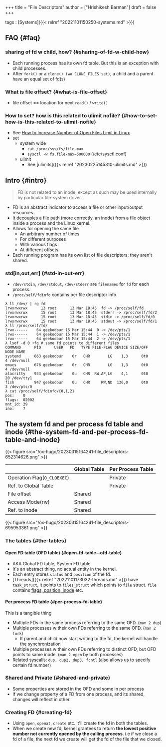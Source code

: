 +++
title = "File Descriptors"
author = ["Hrishikesh Barman"]
draft = false
+++

tags
: [Systems]({{< relref "20221101150250-systems.md" >}})


## FAQ {#faq}


### sharing of fd w child, how? {#sharing-of-fd-w-child-how}

-   Each running process has its own fd table. But this is an exception with child processes.
-   After `fork()` or a `clone() (wo CLONE_FILES set)`, a child and a parent have an equal set of fd(s)


### What is file offset? {#what-is-file-offset}

-   file offset == location for next `read()` / `write()`


### How to set? how is this related to ulimit nofile? {#how-to-set-how-is-this-related-to-ulimit-nofile}

-   See [How to Increase Number of Open Files Limit in Linux](https://www.tecmint.com/increase-set-open-file-limits-in-linux/)
-   set
    -   system wide
        -   `cat /proc/sys/fs/file-max`
        -   `sysctl -w fs.file-max=500000` (/etc/sysctl.conf)
    -   ulimit
        -   See [ulimits]({{< relref "20230225145310-ulimits.md" >}})


## Intro {#intro}

<div class="warning small-text">

> FD is not related to an inode, except as such may be used internally by particular file-system driver.
</div>

-   FD is an abstract indicator to access a file or other input/output resources.
-   It decouples a file path (more correctly, an inode) from a file object inside a process and the Linux kernel.
-   Allows for opening the same file
    -   An arbitrary number of times
    -   For different purposes
    -   With various flags
    -   At different offsets.
-   Each running program has its own list of file descriptors; they aren't shared.


### std[in,out,err] {#std-in-out-err}

-   `/dev/stdin`, `/dev/stdout`, `/dev/stderr` are `filenames` for `fd` for each process.
-   `/proc/self/fdinfo` contains per file descriptor info.

<!--listend-->

```shell
λ ll /dev/ | rg fd
lrwxrwxrwx      13 root      13 Mar 18:45  fd -> /proc/self/fd
lrwxrwxrwx      15 root      13 Mar 18:45  stderr -> /proc/self/fd/2
lrwxrwxrwx      15 root      13 Mar 18:45  stdin -> /proc/self/fd/0
lrwxrwxrwx      15 root      13 Mar 18:45  stdout -> /proc/self/fd/1
λ ll /proc/self/fd/
lrwx------    64 geekodour 15 Mar 15:44  0 -> /dev/pts/1
lrwx------    64 geekodour 15 Mar 15:44  1 -> /dev/pts/1
lrwx------    64 geekodour 15 Mar 15:44  2 -> /dev/pts/1
λ lsof -d 0 +fg # same fd points to different files
COMMAND      PID      USER   FD   TYPE FILE-FLAG DEVICE SIZE/OFF    NODE NAME
systemd      663 geekodour    0r   CHR        LG    1,3      0t0       4 /dev/null
emacs        676 geekodour    0r   CHR        LG    1,3      0t0       4 /dev/null
alacritty    933 geekodour    0u   CHR  RW,AP,LG    4,1      0t0      20 /dev/tty1
fish         947 geekodour    0u   CHR     RW,ND  136,0      0t0       3 /dev/pts/0
λ cat /proc/self/fdinfo/{0,1,2}
pos:    0
flags:  02002
mnt_id: 29
ino:    7
```


## The system fd and per process fd table and inode {#the-system-fd-and-per-process-fd-table-and-inode}

{{< figure src="/ox-hugo/20230315164241-file_descriptors-652314626.png" >}}

|                             | Global Table | Per Process Table |
|-----------------------------|--------------|-------------------|
| Operation Flag(`O_CLOEXEC`) |              | Private           |
| Ref. to Global Table        |              | Private           |
| File offset                 | Shared       |                   |
| Access Mode(rw)             | Shared       |                   |
| Ref. to inode               | Shared       |                   |

{{< figure src="/ox-hugo/20230315164241-file_descriptors-695953361.png" >}}


### The tables {#the-tables}


#### Open FD table (OFD table) {#open-fd-table--ofd-table}

-   AKA Global FD table, System FD table
-   It's an abstract thing, no actual entity in the kernel.
-   Each entry stores `status` and `position` of the fd.
-   [Threads]({{< relref "20221101173032-threads.md" >}}) have `task_struct`, it points to `files_struct` which points to `file` struct. `file` contains [flags, position, inode](https://elixir.bootlin.com/linux/v5.18.10/source/include/linux/fs.h#L932) etc.


#### Per process FD table {#per-process-fd-table}

This is a tangible thing

-   Multiple FDs in the same process referring to the same OFD. (`man 2 dup`)
-   Multiple processes w their own FDs referring to the same OFD. (`man 2 fork`)
    -   If parent and child now start writing to the fd, the kernel will handle the synchronization
-   Multiple processes w their own FDs referring to distinct OFD, but OFD points to same inode. (`man 2 open` by both processes)
-   Related syscalls: `dup, dup2, dup3, fcntl` (also allows us to specify certain fd number)


### Shared and Private {#shared-and-private}

-   Some properties are stored in the OFD and some in per process
-   If we change property of a FD from one process, and its shared, changes will reflect in other.


### Creating FD {#creating-fd}

-   Using `open`, `openat`, `create` etc. it'll create the fd in both the tables.
-   When we create new fd, kernel grantees to return **the lowest positive number not currently opened by the calling process**. i.e if we close a fd of a file, the next fd we create will get the fd of the file that we closed.
